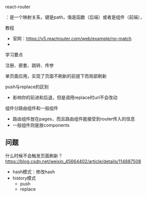 react-router

：是一个映射关系，键是path，值是函数（后端）或者是组件（前端），

教程

- 官网：https://v5.reactrouter.com/web/example/no-match
- 

学习要点

注册、嵌套、跳转、传参

单页面应用，实现了页面不刷新的前提下而局部刷新

push与replace的区别

- 影响你的前进和后退，但是调用replace时url不会改动

组件分路由组件和一般组件

- 路由组件放在pages，而且路由组件能接受到router传入的信息
- 一般组件则是放components

## 问题

什么时候不会触发页面刷新？https://blog.csdn.net/weixin_45664402/article/details/114887508

- hash模式：修改hash
- history模式
  - push
  - replace

